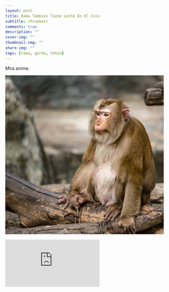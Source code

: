 ```yaml
---
layout: post
title: Rama Tambien Tiene Leche En El Culo
subtitle: (Pruebas)
comments: true
description: ""
cover-img: ""
thumbnail-img: ""
share-img: ""
tags: [rama, gordo, teton]
---
```


Mira anime.

![Rama](/assets/img/ramamacaco.png)

<div class="video-container"><iframe src="https://media.tenor.co/videos/a7494f2eb51f3fd3ff6abb49ea982aab/mp4" frameborder="0" allowfullscreen></iframe></div>
